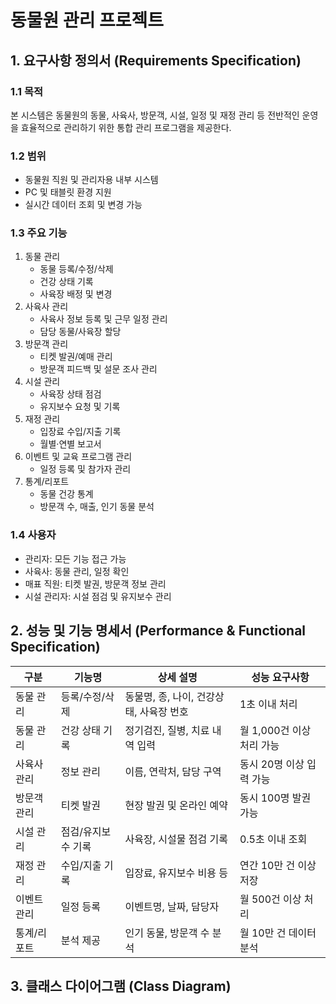 # 동물원 관리 프로젝트

## 1. 요구사항 정의서 (Requirements Specification)

### 1.1 목적  
본 시스템은 동물원의 동물, 사육사, 방문객, 시설, 일정 및 재정 관리 등 전반적인 운영을 효율적으로 관리하기 위한 통합 관리 프로그램을 제공한다.

### 1.2 범위
- 동물원 직원 및 관리자용 내부 시스템  
- PC 및 태블릿 환경 지원  
- 실시간 데이터 조회 및 변경 가능  

### 1.3 주요 기능
1. 동물 관리
    - 동물 등록/수정/삭제  
    - 건강 상태 기록  
    - 사육장 배정 및 변경  
2. 사육사 관리
    - 사육사 정보 등록 및 근무 일정 관리  
    - 담당 동물/사육장 할당  
3. 방문객 관리
    - 티켓 발권/예매 관리  
    - 방문객 피드백 및 설문 조사 관리  
4. 시설 관리
    - 사육장 상태 점검  
    - 유지보수 요청 및 기록  
5. 재정 관리
    - 입장료 수입/지출 기록  
    - 월별·연별 보고서  
6. 이벤트 및 교육 프로그램 관리
    - 일정 등록 및 참가자 관리  
7. 통계/리포트
    - 동물 건강 통계  
    - 방문객 수, 매출, 인기 동물 분석  

### 1.4 사용자
- 관리자: 모든 기능 접근 가능
- 사육사: 동물 관리, 일정 확인
- 매표 직원: 티켓 발권, 방문객 정보 관리
- 시설 관리자: 시설 점검 및 유지보수 관리

## 2. 성능 및 기능 명세서 (Performance & Functional Specification)  
| 구분       | 기능명          | 상세 설명                         | 성능 요구사항            |  
|-----------|---------------|---------------------------------|----------------------|  
| 동물 관리   | 등록/수정/삭제    | 동물명, 종, 나이, 건강상태, 사육장 번호 | 1초 이내 처리           |
| 동물 관리   | 건강 상태 기록    | 정기검진, 질병, 치료 내역 입력        | 월 1,000건 이상 처리 가능 |
| 사육사 관리 | 정보 관리        | 이름, 연락처, 담당 구역              | 동시 20명 이상 입력 가능   |
| 방문객 관리 | 티켓 발권        | 현장 발권 및 온라인 예약              | 동시 100명 발권 가능     |
| 시설 관리   | 점검/유지보수 기록 | 사육장, 시설물 점검 기록              | 0.5초 이내 조회         |
| 재정 관리   |수입/지출 기록     | 입장료, 유지보수 비용 등              | 연간 10만 건 이상 저장    |
| 이벤트 관리  | 일정 등록        | 이벤트명, 날짜, 담당자               | 월 500건 이상 처리       |
| 통계/리포트  | 분석 제공        | 인기 동물, 방문객 수 분석             | 월 10만 건 데이터 분석    |

## 3. 클래스 다이어그램 (Class Diagram)